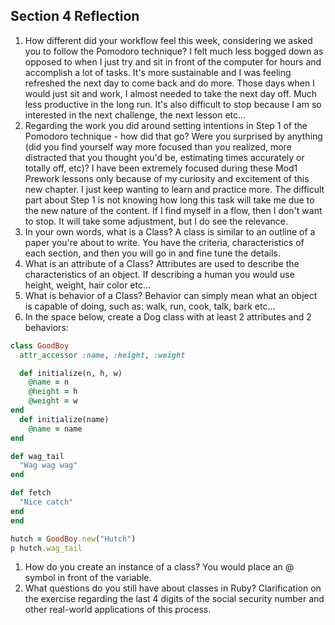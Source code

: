 ## Section 4 Reflection

1. How different did your workflow feel this week, considering we asked you to follow the Pomodoro technique?
I felt much less bogged down as opposed to when I just try and sit in front of the computer for hours and accomplish a lot of tasks. It's more sustainable and I was feeling refreshed the next day to come back and do more. Those days when I would just sit and work, I almost needed to take the next day off. Much less productive in the long run. It's also difficult to stop because I am so interested in the next challenge, the next lesson etc...
1. Regarding the work you did around setting intentions in Step 1 of the Pomodoro technique - how did that go? Were you surprised by anything (did you find yourself way more focused than you realized, more distracted that you thought you'd be, estimating times accurately or totally off, etc)?
I have been extremely focused during these Mod1 Prework lessons only because of my curiosity and excitement of this new chapter. I just keep wanting to learn and practice more. The difficult part about Step 1 is not knowing how long this task will take me due to the new nature of the content. If I find myself in a flow, then I don't want to stop. It will take some adjustment, but I do see the relevance.
1. In your own words, what is a Class?
A class is similar to an outline of a paper you're about to write. You have the criteria, characteristics of each section, and then you will go in and fine tune the details.
1. What is an attribute of a Class?
Attributes are used to describe the characteristics of an object. If describing a human you would use height, weight, hair color etc...
1. What is behavior of a Class?
Behavior can simply mean what an object is capable of doing, such as: walk, run, cook, talk, bark etc...
1. In the space below, create a Dog class with at least 2 attributes and 2 behaviors:

```rb
class GoodBoy
  attr_accessor :name, :height, :weight

  def initialize(n, h, w)
    @name = n
    @height = h
    @weight = w
end
  def initialize(name)
    @name = name
end

def wag_tail
  "Wag wag wag"
end

def fetch
  "Nice catch"
end
end

hutch = GoodBoy.new("Hutch")
p hutch.wag_tail
```

1. How do you create an instance of a class?
You would place an @ symbol in front of the variable.
1. What questions do you still have about classes in Ruby?
Clarification on  the exercise regarding the last 4 digits of the social security number and other real-world applications of this process. 
